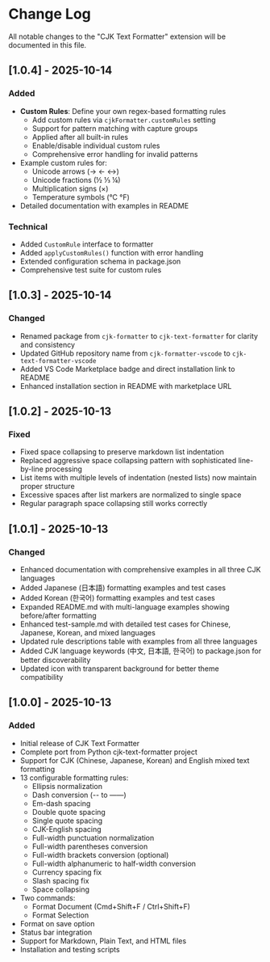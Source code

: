 # Change Log

All notable changes to the "CJK Text Formatter" extension will be documented in this file.

## [1.0.4] - 2025-10-14

### Added
- **Custom Rules**: Define your own regex-based formatting rules
  - Add custom rules via `cjkFormatter.customRules` setting
  - Support for pattern matching with capture groups
  - Applied after all built-in rules
  - Enable/disable individual custom rules
  - Comprehensive error handling for invalid patterns
- Example custom rules for:
  - Unicode arrows (→ ← ↔)
  - Unicode fractions (½ ⅓ ¼)
  - Multiplication signs (×)
  - Temperature symbols (°C °F)
- Detailed documentation with examples in README

### Technical
- Added `CustomRule` interface to formatter
- Added `applyCustomRules()` function with error handling
- Extended configuration schema in package.json
- Comprehensive test suite for custom rules

## [1.0.3] - 2025-10-14

### Changed
- Renamed package from `cjk-formatter` to `cjk-text-formatter` for clarity and consistency
- Updated GitHub repository name from `cjk-formatter-vscode` to `cjk-text-formatter-vscode`
- Added VS Code Marketplace badge and direct installation link to README
- Enhanced installation section in README with marketplace URL

## [1.0.2] - 2025-10-13

### Fixed
- Fixed space collapsing to preserve markdown list indentation
- Replaced aggressive space collapsing pattern with sophisticated line-by-line processing
- List items with multiple levels of indentation (nested lists) now maintain proper structure
- Excessive spaces after list markers are normalized to single space
- Regular paragraph space collapsing still works correctly

## [1.0.1] - 2025-10-13

### Changed
- Enhanced documentation with comprehensive examples in all three CJK languages
- Added Japanese (日本語) formatting examples and test cases
- Added Korean (한국어) formatting examples and test cases
- Expanded README.md with multi-language examples showing before/after formatting
- Enhanced test-sample.md with detailed test cases for Chinese, Japanese, Korean, and mixed languages
- Updated rule descriptions table with examples from all three languages
- Added CJK language keywords (中文, 日本語, 한국어) to package.json for better discoverability
- Updated icon with transparent background for better theme compatibility

## [1.0.0] - 2025-10-13

### Added
- Initial release of CJK Text Formatter
- Complete port from Python cjk-text-formatter project
- Support for CJK (Chinese, Japanese, Korean) and English mixed text formatting
- 13 configurable formatting rules:
  - Ellipsis normalization
  - Dash conversion (-- to ——)
  - Em-dash spacing
  - Double quote spacing
  - Single quote spacing
  - CJK-English spacing
  - Full-width punctuation normalization
  - Full-width parentheses conversion
  - Full-width brackets conversion (optional)
  - Full-width alphanumeric to half-width conversion
  - Currency spacing fix
  - Slash spacing fix
  - Space collapsing
- Two commands:
  - Format Document (Cmd+Shift+F / Ctrl+Shift+F)
  - Format Selection
- Format on save option
- Status bar integration
- Support for Markdown, Plain Text, and HTML files
- Installation and testing scripts
